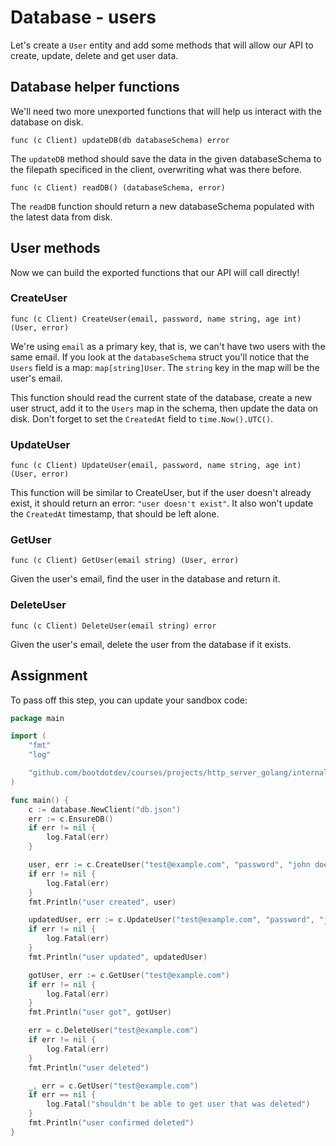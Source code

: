 # Database - users

Let's create a `User` entity and add some methods that will allow our API to create, update, delete and get user data.

## Database helper functions

We'll need two more unexported functions that will help us interact with the database on disk.

`func (c Client) updateDB(db databaseSchema) error `

The `updateDB` method should save the data in the given databaseSchema to the filepath specificed in the client, overwriting what was there before.

`func (c Client) readDB() (databaseSchema, error) `

The `readDB` function should return a new databaseSchema populated with the latest data from disk.

## User methods

Now we can build the exported functions that our API will call directly!

### CreateUser

`func (c Client) CreateUser(email, password, name string, age int) (User, error)`

We're using `email` as a primary key, that is, we can't have two users with the same email. If you look at the `databaseSchema` struct you'll notice that the `Users` field is a map: `map[string]User`. The `string` key in the map will be the user's email.

This function should read the current state of the database, create a new user struct, add it to the `Users` map in the schema, then update the data on disk. Don't forget to set the `CreatedAt` field to `time.Now().UTC()`.

### UpdateUser

`func (c Client) UpdateUser(email, password, name string, age int) (User, error)`

This function will be similar to CreateUser, but if the user doesn't already exist, it should return an error: `"user doesn't exist"`. It also won't update the `CreatedAt` timestamp, that should be left alone.

### GetUser

`func (c Client) GetUser(email string) (User, error)`

Given the user's email, find the user in the database and return it.

### DeleteUser

`func (c Client) DeleteUser(email string) error`

Given the user's email, delete the user from the database if it exists.

## Assignment

To pass off this step, you can update your sandbox code:

```go
package main

import (
	"fmt"
	"log"

	"github.com/bootdotdev/courses/projects/http_server_golang/internal/database"
)

func main() {
	c := database.NewClient("db.json")
	err := c.EnsureDB()
	if err != nil {
		log.Fatal(err)
	}

	user, err := c.CreateUser("test@example.com", "password", "john doe", 18)
	if err != nil {
		log.Fatal(err)
	}
	fmt.Println("user created", user)

	updatedUser, err := c.UpdateUser("test@example.com", "password", "john doe", 18)
	if err != nil {
		log.Fatal(err)
	}
	fmt.Println("user updated", updatedUser)

	gotUser, err := c.GetUser("test@example.com")
	if err != nil {
		log.Fatal(err)
	}
	fmt.Println("user got", gotUser)

	err = c.DeleteUser("test@example.com")
	if err != nil {
		log.Fatal(err)
	}
	fmt.Println("user deleted")

	_, err = c.GetUser("test@example.com")
	if err == nil {
		log.Fatal("shouldn't be able to get user that was deleted")
	}
	fmt.Println("user confirmed deleted")
}
```
